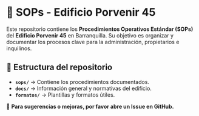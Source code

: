 # 📘 SOPs - Edificio Porvenir 45

Este repositorio contiene los **Procedimientos Operativos Estándar (SOPs)** del **Edificio Porvenir 45** en Barranquilla. Su objetivo es organizar y documentar los procesos clave para la administración, propietarios e inquilinos.

## 📂 Estructura del repositorio
- **`sops/`** → Contiene los procedimientos documentados.
- **`docs/`** → Información general y normativas del edificio.
- **`formatos/`** → Plantillas y formatos útiles.

📌 **Para sugerencias o mejoras, por favor abre un Issue en GitHub.**
